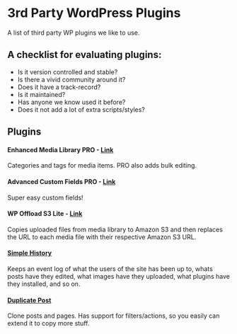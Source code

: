 # 3rd Party WordPress Plugins
A list of third party WP plugins we like to use. 

## A checklist for evaluating plugins:
- Is it version controlled and stable?
- Is there a vivid community around it?
- Does it have a track-record?
- Is it maintained? 
- Has anyone we know used it before?
- Does it not add a lot of extra scripts/styles?

## Plugins
#### Enhanced Media Library PRO - [Link](https://sv.wordpress.org/plugins/enhanced-media-library/) 
Categories and tags for media items. PRO also adds bulk editing.

#### Advanced Custom Fields PRO - [Link](https://www.advancedcustomfields.com/)
Super easy custom fields!

#### WP Offload S3 Lite - [Link](https://sv.wordpress.org/plugins/amazon-s3-and-cloudfront/)
Copies uploaded files from media library to Amazon S3 and then replaces the URL to each media file with their respective Amazon S3 URL.

#### [Simple History](https://wordpress.org/plugins/simple-history/)
Keeps an event log of what the users of the site has been up to, whats posts have they edited, what images have they uploaded, what plugins have they installed, and so on.

#### [Duplicate Post](https://wordpress.org/plugins/duplicate-post/)

Clone posts and pages. Has support for filters/actions, so you easily can extend it to copy more stuff.

